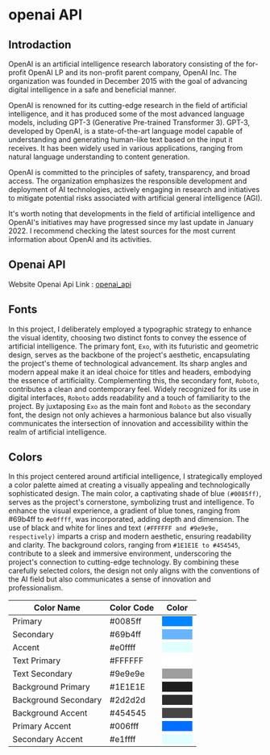 # openai API

## Introdaction

OpenAI is an artificial intelligence research laboratory consisting of the for-profit OpenAI LP and its non-profit parent company, OpenAI Inc. The organization was founded in December 2015 with the goal of advancing digital intelligence in a safe and beneficial manner.

OpenAI is renowned for its cutting-edge research in the field of artificial intelligence, and it has produced some of the most advanced language models, including GPT-3 (Generative Pre-trained Transformer 3). GPT-3, developed by OpenAI, is a state-of-the-art language model capable of understanding and generating human-like text based on the input it receives. It has been widely used in various applications, ranging from natural language understanding to content generation.

OpenAI is committed to the principles of safety, transparency, and broad access. The organization emphasizes the responsible development and deployment of AI technologies, actively engaging in research and initiatives to mitigate potential risks associated with artificial general intelligence (AGI).

It's worth noting that developments in the field of artificial intelligence and OpenAI's initiatives may have progressed since my last update in January 2022. I recommend checking the latest sources for the most current information about OpenAI and its activities.

## Openai API 

Website Openai Api Link :  [openai_api](https://platform.openai.com/docs/overview)

## Fonts 

In this project, I deliberately employed a typographic strategy to enhance the visual identity, choosing two distinct fonts to convey the essence of artificial intelligence. The primary font, `Exo`, with its futuristic and geometric design, serves as the backbone of the project's aesthetic, encapsulating the project's theme of technological advancement. Its sharp angles and modern appeal make it an ideal choice for titles and headers, embodying the essence of artificiality. Complementing this, the secondary font, `Roboto`, contributes a clean and contemporary feel. Widely recognized for its use in digital interfaces, `Roboto` adds readability and a touch of familiarity to the project. By juxtaposing `Exo` as the main font and `Roboto` as the secondary font, the design not only achieves a harmonious balance but also visually communicates the intersection of innovation and accessibility within the realm of artificial intelligence.


## Colors

In this project centered around artificial intelligence, I strategically employed a color palette aimed at creating a visually appealing and technologically sophisticated design. The main color, a captivating shade of blue `(#0085ff)`, serves as the project's cornerstone, symbolizing trust and intelligence. To enhance the visual experience, a gradient of blue tones, ranging from #69b4ff to `#e0ffff`, was incorporated, adding depth and dimension. The use of black and white for lines and text `(#FFFFFF and #9e9e9e, respectively)` imparts a crisp and modern aesthetic, ensuring readability and clarity. The background colors, ranging from `#1E1E1E to #454545`, contribute to a sleek and immersive environment, underscoring the project's connection to cutting-edge technology. By combining these carefully selected colors, the design not only aligns with the conventions of the AI field but also communicates a sense of innovation and professionalism.


| Color Name            | Color Code  | Color                                                                   |
|-----------------------|-------------|-------------------------------------------------------------------------|
| Primary               | #0085ff     |<div style="width: 60px; height: 20px; background-color: #0085ff;"></div>|
| Secondary             | #69b4ff     |<div style="width: 60px; height: 20px; background-color: #69b4ff;"></div>|
| Accent                | #e0ffff     |<div style="width: 60px; height: 20px; background-color: #e0ffff;"></div>|
| Text Primary          | #FFFFFF     |<div style="width: 60px; height: 20px; background-color: #FFFFFF;"></div>|
| Text Secondary        | #9e9e9e     |<div style="width: 60px; height: 20px; background-color: #9e9e9e;"></div>|
| Background Primary    | #1E1E1E     |<div style="width: 60px; height: 20px; background-color: #1E1E1E;"></div>|
| Background Secondary  | #2d2d2d     |<div style="width: 60px; height: 20px; background-color: #2d2d2d;"></div>|
| Background Accent     | #454545     |<div style="width: 60px; height: 20px; background-color: #454545;"></div>|
| Primary Accent        | #006fff     |<div style="width: 60px; height: 20px; background-color: #006fff;"></div>|
| Secondary Accent      | #e1ffff     |<div style="width: 60px; height: 20px; background-color: #e1ffff;"></div>|


